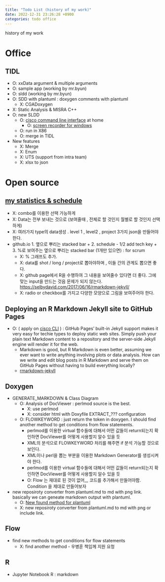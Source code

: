```yaml
---
title: "Todo List (history of my work)"
date: 2022-12-31 23:26:28 +0900
categories: todo office
---
```

history of my work

# Office
## TIDL
- O: xxData argument & multiple arguments
- O: sample app (working by mr.byun)
- O: sldd (working by mr.byun)
- O: SDD with plantuml : doxygen comments with plantuml
  - X: CGADoxygen
- X: Static Analysis & MISRA C++
- O: new SLDD 
  - O: [cisco command line interface](https://github.com/cheoljoo/cisco_style_CLI) at home
    - O: [screen recorder for windows](https://www.nchsoftware.com/capture/index.html)
  - O: run in X86
  - O: merge in TIDL
- New features
  - X: Merge
  - X: Enum
  - X: UTS (support from intra team)
  - X: xlsx to json

# Open source
## [my statistics & schedule](https://github.com/cheoljoo/cheoljoo.github.io)
- X: combo를 이용한 선택 가능하게
- X: Data는 전부 보내는 것으로 (보여줄때 , 전체로 할 것인지 월별로 할 것인지 선택하게)
- X: 여러가지 type의 data생성 . level 1 , level2 ,  project 3가지  json을 만들어야 한다.
- github.io  1. 옆으로 뿌리는  stacked bar  +  2. schedule - 1/2 add tech key + 3. %로 보여주는 옆으로 뿌리는 stacked bar (1개만 있으면)  : for scrum
  - X: % 그래프도 추가.
  - X: data를 shot / long / project로 뽑아야하며 , 이들 간의 관계도 뽑으면 좋다.
  - X: github page에서 R을 수행하여 그 내용을 보여줄수 있다면 더 좋다. 그에 맞는 input을 만드는 것음 문제가 되지 않는다.  https://selbydavid.com/2017/06/16/rmarkdown-jekyll/
  - X: radio or checkbox를 가지고 다양한 모양으로 그림을 보여주어야 한다.

## Deploying an R Markdown Jekyll site to GitHub Pages
- O: ( apply on [cisco CLI](https://github.com/cheoljoo/cisco_style_CLI) ) : GitHub Pages’ built-in Jekyll support makes it very easy for techie types to deploy static web sites. Simply push your plain text Markdown content to a repository and the server-side Jekyll engine will render it for the web.
  - Markdown is good, but R Markdown is even better, assuming we ever want to write anything involving plots or data analysis. How can we write and edit blog posts in R Markdown and serve them on GitHub Pages without having to build everything locally?
  - [rmarkdown-jekyll](https://selbydavid.com/2017/06/16/rmarkdown-jekyll/)

## Doxygen
- GENERATE_MARKDOWN & Class Diagram
  - O: Analysis of DocViewer : perlmod source is the best.
    - X: use perlmod 
    - X: consider html with Doxyfile EXTRACT_??? configuration
  - O: FLOWKEYWORD : just return the token in doxygen.  I should find another method to get conditions from flow statements.
    - perlmod를 이용한 virtual 함수들에 대해서 어떤 값들이 return되는지 확인하면 DocViewer를 어떻게 사용할지 알수 있을 듯
    - XML의 분석으로 FLOWKEYWORD 처리를 해주면 if 분석 가능할 것으로 보인다.
    - XML이나 perl을 뽑는 부분을 이용한 Markdown Generator를 생성시켜야 한다.
    - perlmod를 이용한 virtual 함수들에 대해서 어떤 값들이 return되는지 확인하면 DocViewer를 어떻게 사용할지 알수 있을 듯
    - O: Flow 는 재대로 된 것이 없어,,,  코드를 추가해서 만들어야함.  Condition 을 제대로 만들어보자
- new reposiroty converter from plantuml.md to md with png link. basically we can geneate markdown output with plantuml.
  - O: [New found method for plantuml](https://cheoljoo.github.io/plantuml/new-finding-of-plantuml/)
  - X: new reposiroty converter from plantuml.md to md with png or include link. 

## Flow
- find new methods to get conditions for flow statements
  - X: find another method - 우병훈 책임께 지원 요청

## R
- Jupyter Notebook R  : markdown
